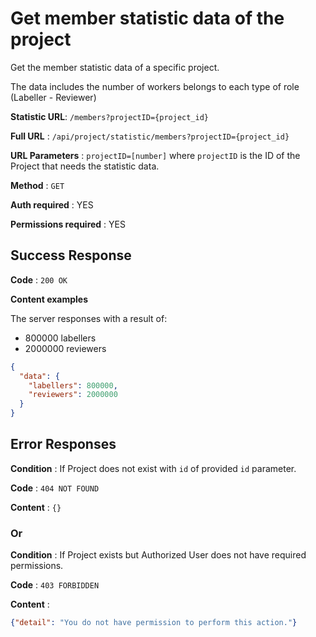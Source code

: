# Get **member** statistic data of the project

Get the member statistic data of a specific project.

The data includes the number of workers belongs to each type of role (Labeller - Reviewer)

**Statistic URL**: `/members?projectID={project_id}`

**Full URL** : `/api/project/statistic/members?projectID={project_id}`

**URL Parameters** : `projectID=[number]` where `projectID` is the ID of the Project that needs the statistic data.

**Method** : `GET`

**Auth required** : YES

**Permissions required** : YES

## Success Response

**Code** : `200 OK`

**Content examples**

The server responses with a result of:
* 800000 labellers 
* 2000000 reviewers

```json
{
  "data": {
    "labellers": 800000,
    "reviewers": 2000000
  }
}
```

## Error Responses

**Condition** : If Project does not exist with `id` of provided `id` parameter.

**Code** : `404 NOT FOUND`

**Content** : `{}`

### Or

**Condition** : If Project exists but Authorized User does not have required
permissions.

**Code** : `403 FORBIDDEN`

**Content** :

```json
{"detail": "You do not have permission to perform this action."}
```
